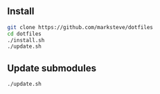 ## Install
```bash
git clone https://github.com/marksteve/dotfiles
cd dotfiles
./install.sh
./update.sh
```

## Update submodules
```
./update.sh
```
